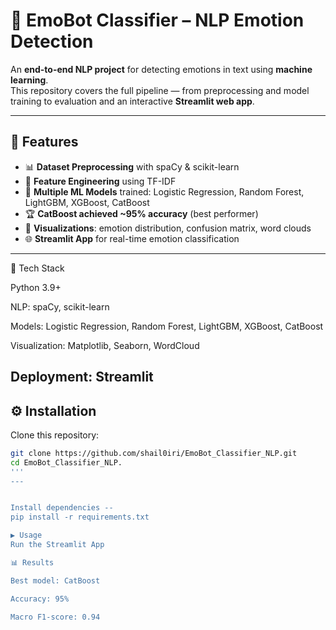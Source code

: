 # 🤖 EmoBot Classifier – NLP Emotion Detection

An **end-to-end NLP project** for detecting emotions in text using **machine learning**.  
This repository covers the full pipeline — from preprocessing and model training to evaluation and an interactive **Streamlit web app**.

---

## 🚀 Features
- 📊 **Dataset Preprocessing** with spaCy & scikit-learn  
- 🔎 **Feature Engineering** using TF-IDF  
- 🧠 **Multiple ML Models** trained: Logistic Regression, Random Forest, LightGBM, XGBoost, CatBoost  
- 🏆 **CatBoost achieved ~95% accuracy** (best performer)  
- 🎨 **Visualizations**: emotion distribution, confusion matrix, word clouds  
- 🌐 **Streamlit App** for real-time emotion classification  
---
🔧 Tech Stack

Python 3.9+

NLP: spaCy, scikit-learn

Models: Logistic Regression, Random Forest, LightGBM, XGBoost, CatBoost

Visualization: Matplotlib, Seaborn, WordCloud

Deployment: Streamlit
---

## ⚙️ Installation

Clone this repository:
```bash
git clone https://github.com/shail0iri/EmoBot_Classifier_NLP.git
cd EmoBot_Classifier_NLP.
'''
---


Install dependencies --
pip install -r requirements.txt

▶️ Usage
Run the Streamlit App

📊 Results

Best model: CatBoost

Accuracy: 95%

Macro F1-score: 0.94

